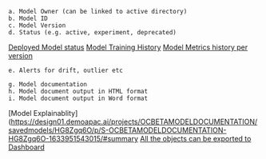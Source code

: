 ```
a. Model Owner (can be linked to active directory)
b. Model ID
c. Model Version
d. Status (e.g. active, experiment, deprecated)
```
[Deployed Model status](https://design01.demoapac.ai/projects/OCBETAMODELDOCUMENTATION/savedmodels/HG8Zgq6O/versions/)
[Model Training History](https://design01.demoapac.ai/projects/OCBETAMODELDOCUMENTATION/analysis/DBqBBcGE/ml/p/oUk2uzrV/list/results#learning.sessions)
[Model Metrics history per version](https://design01.demoapac.ai/projects/OCBETAMODELDOCUMENTATION/savedmodels/HG8Zgq6O/status/metrics/)


```
e. Alerts for drift, outlier etc
```


```
g. Model documentation
h. Model document output in HTML format
i. Model document output in Word format
```
[Model Explainablity](https://design01.demoapac.ai/projects/OCBETAMODELDOCUMENTATION/savedmodels/HG8Zgq6O/p/S-OCBETAMODELDOCUMENTATION-HG8Zgq6O-1633951543015/#summary
[All the objects can be exported to Dashboard](https://design01.demoapac.ai/projects/OCBETAMODELDOCUMENTATION/dashboards/D1wS8j5_oc-beta-model-documentations-default-dashboard/view/mf14BWz)
